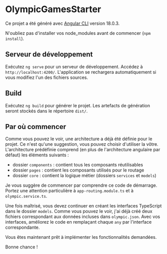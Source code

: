 # OlympicGamesStarter

Ce projet a été généré avec [Angular CLI](https://github.com/angular/angular-cli) version 18.0.3.

N'oubliez pas d'installer vos node_modules avant de commencer (`npm install`).

## Serveur de développement

Exécutez `ng serve` pour un serveur de développement. Accédez à `http://localhost:4200/`. L'application se rechargera automatiquement si vous modifiez l'un des fichiers sources.

## Build

Exécutez `ng build` pour générer le projet. Les artefacts de génération seront stockés dans le répertoire `dist/`.

## Par où commencer

Comme vous pouvez le voir, une architecture a déjà été définie pour le projet. Ce n'est qu'une suggestion, vous pouvez choisir d'utiliser la vôtre. L'architecture prédéfinie comprend (en plus de l'architecture angulaire par défaut) les éléments suivants :

- dossier `components` : contient tous les composants réutilisables
- dossier `pages` : contient les composants utilisés pour le routage
- dossier `core` : contient la logique métier (dossiers `services` et `models`)

Je vous suggère de commencer par comprendre ce code de démarrage. Portez une attention particulière à `app-routing.module.ts` et à `olympic.service.ts`.

Une fois maîtrisé, vous devez continuer en créant les interfaces TypeScript dans le dossier `models`. Comme vous pouvez le voir, j'ai déjà créé deux fichiers correspondant aux données incluses dans `olympic.json`. Avec vos interfaces, améliorez le code en remplaçant chaque `any` par l'interface correspondante.

Vous êtes maintenant prêt à implémenter les fonctionnalités demandées.

Bonne chance !